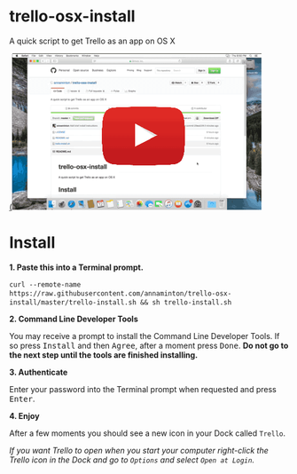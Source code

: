# trello-osx-install
A quick script to get Trello as an app on OS X

[(![watch install video](https://raw.githubusercontent.com/annaminton/trello-osx-install/master/install-video-preview.gif)](https://youtu.be/qZPYbW0pADs)

# Install

**1. Paste this into a Terminal prompt.**
```
curl --remote-name https://raw.githubusercontent.com/annaminton/trello-osx-install/master/trello-install.sh && sh trello-install.sh
```

**2. Command Line Developer Tools**

You may receive a prompt to install the Command Line Developer Tools. If so press <kbd>Install</kbd> and then <kbd>Agree</kbd>, after a moment press <kbd>Done</kbd>. **Do not go to the next step until the tools are finished installing.**

**3. Authenticate**

Enter your password into the Terminal prompt when requested and press <kbd>Enter</kbd>.

**4. Enjoy**

After a few moments you should see a new icon in your Dock called `Trello`. 

_If you want Trello to open when you start your computer right-click the Trello icon in the Dock and go to `Options` and select `Open at Login`._

